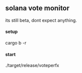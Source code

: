 ## solana vote monitor
its still beta, dont expect anything.
#### setup 
cargo b -r

#### start
./target/release/voteperfx
